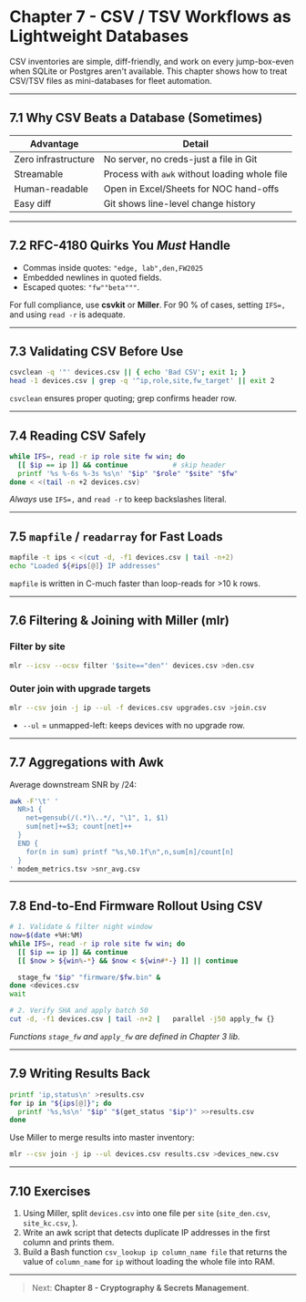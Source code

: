 
# Chapter 7 - CSV / TSV Workflows as Lightweight Databases

CSV inventories are simple, diff-friendly, and work on every jump-box-even when
SQLite or Postgres aren't available. This chapter shows how to treat CSV/TSV
files as mini-databases for fleet automation.

---

## 7.1  Why CSV Beats a Database (Sometimes)

| Advantage | Detail |
|-----------|--------|
| Zero infrastructure | No server, no creds-just a file in Git |
| Streamable | Process with `awk` without loading whole file |
| Human-readable | Open in Excel/Sheets for NOC hand-offs |
| Easy diff | Git shows line-level change history |

---

## 7.2  RFC-4180 Quirks You *Must* Handle

* Commas inside quotes: `"edge, lab",den,FW2025`  
* Embedded newlines in quoted fields.  
* Escaped quotes: `"fw""beta"""`.

For full compliance, use **csvkit** or **Miller**. For 90 % of cases,
setting `IFS=,` and using `read -r` is adequate.

---

## 7.3  Validating CSV Before Use

```bash
csvclean -q '"' devices.csv || { echo 'Bad CSV'; exit 1; }
head -1 devices.csv | grep -q '^ip,role,site,fw_target' || exit 2
```

`csvclean` ensures proper quoting; grep confirms header row.

---

## 7.4  Reading CSV Safely

```bash
while IFS=, read -r ip role site fw win; do
  [[ $ip == ip ]] && continue           # skip header
  printf '%s %-6s %-3s %s\n' "$ip" "$role" "$site" "$fw"
done < <(tail -n +2 devices.csv)
```

*Always* use `IFS=,` and `read -r` to keep backslashes literal.

---

## 7.5  `mapfile` / `readarray` for Fast Loads

```bash
mapfile -t ips < <(cut -d, -f1 devices.csv | tail -n+2)
echo "Loaded ${#ips[@]} IP addresses"
```

`mapfile` is written in C-much faster than loop-reads for >10 k rows.

---

## 7.6  Filtering & Joining with Miller (mlr)

### Filter by site

```bash
mlr --icsv --ocsv filter '$site=="den"' devices.csv >den.csv
```

### Outer join with upgrade targets

```bash
mlr --csv join -j ip --ul -f devices.csv upgrades.csv >join.csv
```

* `--ul` = unmapped-left: keeps devices with no upgrade row.

---

## 7.7  Aggregations with Awk

Average downstream SNR by /24:

```bash
awk -F'\t' '
  NR>1 {
    net=gensub(/(.*)\..*/, "\1", 1, $1)
    sum[net]+=$3; count[net]++
  }
  END {
    for(n in sum) printf "%s,%0.1f\n",n,sum[n]/count[n]
  }
' modem_metrics.tsv >snr_avg.csv
```

---

## 7.8  End-to-End Firmware Rollout Using CSV

```bash
# 1. Validate & filter night window
now=$(date +%H:%M)
while IFS=, read -r ip role site fw win; do
  [[ $ip == ip ]] && continue
  [[ $now > ${win%-*} && $now < ${win#*-} ]] || continue

  stage_fw "$ip" "firmware/$fw.bin" &
done <devices.csv
wait

# 2. Verify SHA and apply batch 50
cut -d, -f1 devices.csv | tail -n+2 |   parallel -j50 apply_fw {}
```

*Functions `stage_fw` and `apply_fw` are defined in Chapter 3 lib.*

---

## 7.9  Writing Results Back

```bash
printf 'ip,status\n' >results.csv
for ip in "${ips[@]}"; do
  printf '%s,%s\n' "$ip" "$(get_status "$ip")" >>results.csv
done
```

Use Miller to merge results into master inventory:

```bash
mlr --csv join -j ip --ul devices.csv results.csv >devices_new.csv
```

---

## 7.10  Exercises

1. Using Miller, split `devices.csv` into one file per `site`
   (`site_den.csv`, `site_kc.csv`, ).  
2. Write an awk script that detects duplicate IP addresses in the first
   column and prints them.  
3. Build a Bash function `csv_lookup ip column_name file` that returns the
   value of `column_name` for `ip` without loading the whole file into RAM.

---

> Next: **Chapter 8 - Cryptography & Secrets Management**.
